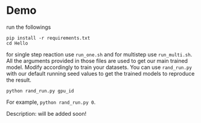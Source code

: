 # Demo

run the followings
```
pip install -r requirements.txt
cd Hello
```
for single step reaction use `run_one.sh` and for multistep use `run_multi.sh`. All the arguments provided in those files are used to get our main trained model. Modify accordingly to train your datasets. You can use `rand_run.py` with our default running seed values to get the trained models to reproduce the result.
```
python rand_run.py gpu_id
```
For example, `python rand_run.py 0`.

Description: will be added soon!

